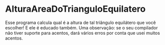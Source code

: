 # AlturaAreaDoTrianguloEquilatero
Esse programa calcula qual é a altura de tal triângulo equilátero que você escolher! E ele é educado também. Uma observação: se o seu compilador não tiver suporte para acentos, dará vários erros por conta que usei muitos acentos.
